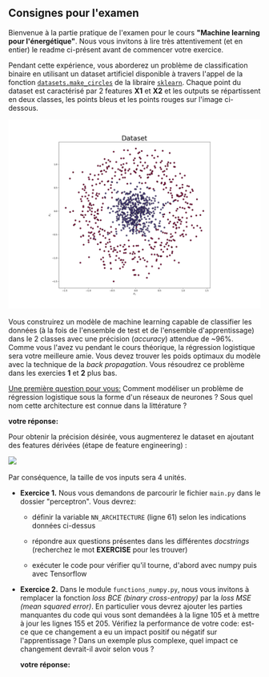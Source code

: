 ## Consignes pour l'examen

Bienvenue à la partie pratique de l'examen pour le cours <b>"Machine learning pour l'énergétique"</b>. Nous vous
invitons à lire très attentivement (et en entier) le readme ci-présent avant de commencer votre exercice.

Pendant cette expérience, vous aborderez un problème de classification binaire en utilisant un dataset artificiel
disponible à travers l'appel de la fonction
[```datasets.make_circles```](https://scikit-learn.org/stable/modules/generated/sklearn.datasets.make_circles.html)
de la libraire [```sklearn```](https://scikit-learn.org/stable/). Chaque point du dataset est caractérisé par 2 features
**X1** et **X2** et les outputs se répartissent en deux classes, les points bleus et les points rouges sur l'image ci-dessous.

![Représentation du dataset](perceptron/dataset.png)

Vous construirez un modèle de machine learning capable de classifier les données (à la fois de l'ensemble de test et de
l'ensemble d'apprentissage) dans le 2 classes avec une précision (*accuracy*) attendue de ~96%.
Comme vous l'avez vu pendant le cours théorique, la régression logistique sera votre meilleure amie.
Vous devez trouver les poids optimaux du modèle avec la technique de la *back propagation*. Vous résoudrez ce
problème dans les exercies **1** et **2** plus bas.

<ins>Une première question pour vous:</ins> Comment modéliser un problème de régression logistique sous la
forme d'un réseaux de neurones ? Sous quel nom cette architecture est connue  dans la littérature ?

**votre réponse:**

Pour obtenir la précision désirée, vous augmenterez le dataset en ajoutant des features dérivées
(étape de feature engineering) :

<img src="https://render.githubusercontent.com/render/math?math=\{x_1, x_2\} \rightarrow \{x_1, x_2, x_1^2, x_2^2\}">

Par conséquence, la taille de vos inputs sera 4 unités.

- <b>Exercice 1.</b> Nous vous demandons de parcourir le fichier ```main.py``` dans le dossier "perceptron". Vous devrez:

  - définir la variable ```NN_ARCHITECTURE``` (ligne 61) selon les indications données ci-dessus

  - répondre aux questions présentes dans les différentes *docstrings* (recherchez le mot **EXERCISE** pour les trouver)

  - exécuter le code pour vérifier qu'il tourne, d'abord avec numpy puis avec Tensorflow

- <b>Exercice 2.</b> Dans le module ```functions_numpy.py```, nous vous invitons à remplacer la fonction 
*loss BCE (binary cross-entropy)* par la *loss MSE (mean squared error)*. En particulier vous devrez ajouter les parties
manquantes du code qui vous sont demandées à la ligne 105 et à mettre à jour les lignes 155 et 205.
Vérifiez la performance de votre code: est-ce que ce changement a eu un impact positif ou négatif sur 
l'apprentissage ? Dans un exemple plus complexe, quel impact ce changement devrait-il avoir selon vous ?

  **votre réponse:**